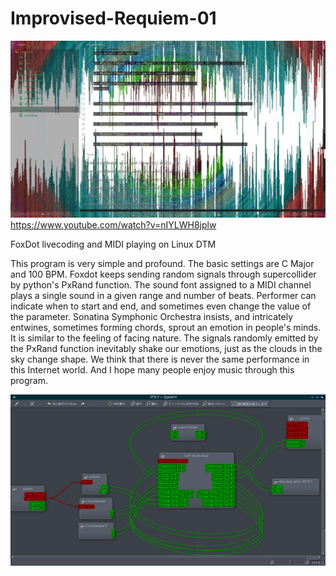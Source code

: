 # Improvised-Requiem-01
![thumbnail](./img2.jpg)
https://www.youtube.com/watch?v=nIYLWH8jplw

FoxDot livecoding and MIDI playing on Linux DTM

This program is very simple and profound. The basic settings are C Major and 100 BPM.
Foxdot keeps sending random signals through supercollider by python's PxRand function. The sound font assigned to a MIDI channel plays a single sound in a given range and number of beats. Performer can indicate when to start and end, and sometimes even change the value of the parameter.
Sonatina Symphonic Orchestra insists, and intricately entwines, sometimes forming chords, sprout an emotion in people's minds. It is similar to the feeling of facing nature. The signals randomly emitted by the PxRand function inevitably shake our emotions, just as the clouds in the sky change shape.
We think that there is never the same performance in this Internet world. And I hope many people enjoy music through this program.

![Qjackctl Graph](./img1.png)
